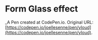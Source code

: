 # Form Glass effect
 _A Pen created at CodePen.io. Original URL: [https://codepen.io/joellesenne/pen/yIoud](https://codepen.io/joellesenne/pen/yIoud).

 